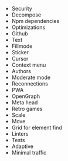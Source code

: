 * Security
* Decompose
* Npm dependencies
* Optimizations
* Github
* Text
* Fillmode
* Sticker
* Cursor
* Context menu
* Authors
* Moderate mode
* Reconnections
* PWA
* OpenGraph
* Meta head
* Retro games
* Scale
* Move
* Grid for element find
* Linters
* Tests
* Adaptive
* Minimal traffic